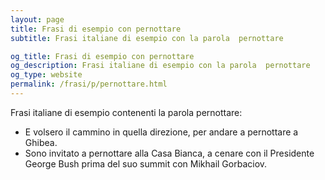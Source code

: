 ```yaml
---
layout: page
title: Frasi di esempio con pernottare 
subtitle: Frasi italiane di esempio con la parola  pernottare

og_title: Frasi di esempio con pernottare 
og_description: Frasi italiane di esempio con la parola  pernottare
og_type: website
permalink: /frasi/p/pernottare.html
---
```


Frasi italiane di esempio contenenti la parola pernottare:


- E volsero il cammino in quella direzione, per andare a pernottare a Ghibea.
- Sono invitato a pernottare alla Casa Bianca, a cenare con il Presidente George Bush prima del suo summit con Mikhail Gorbaciov.
